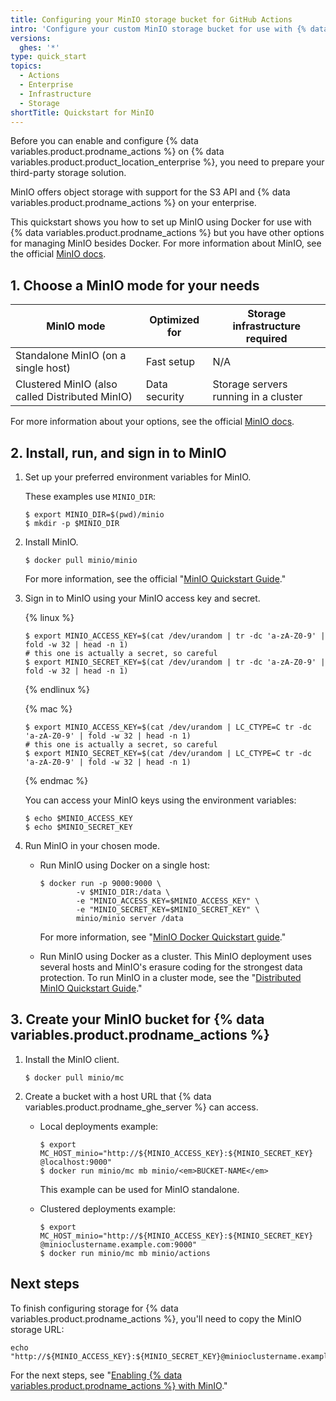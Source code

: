 ```yaml
---
title: Configuring your MinIO storage bucket for GitHub Actions
intro: 'Configure your custom MinIO storage bucket for use with {% data variables.product.prodname_actions %}.'
versions:
  ghes: '*'
type: quick_start
topics:
  - Actions
  - Enterprise
  - Infrastructure
  - Storage
shortTitle: Quickstart for MinIO
---
```


Before you can enable and configure {% data variables.product.prodname_actions %} on {% data variables.product.product_location_enterprise %}, you need to prepare your third-party storage solution.

MinIO offers object storage with support for the S3 API and {% data variables.product.prodname_actions %} on your enterprise.

This quickstart shows you how to set up MinIO using Docker for use with {% data variables.product.prodname_actions %} but you have other options for managing MinIO besides Docker. For more information about MinIO, see the official [MinIO docs](https://docs.min.io/).

## 1. Choose a MinIO mode for your needs

| MinIO mode | Optimized for | Storage infrastructure required |
|----|----|----|
| Standalone MinIO (on a single host) | Fast setup |  N/A |
| Clustered MinIO (also called Distributed MinIO)|  Data security | Storage servers running in a cluster |

For more information about your options, see the official [MinIO docs](https://docs.min.io/).

## 2. Install, run, and sign in to MinIO

1. Set up your preferred environment variables for MinIO.

    These examples use `MINIO_DIR`:
    ```shell
    $ export MINIO_DIR=$(pwd)/minio
    $ mkdir -p $MINIO_DIR
    ```

2. Install MinIO.

    ```shell
    $ docker pull minio/minio
    ```
    For more information, see the official "[MinIO Quickstart Guide](https://docs.min.io/docs/minio-quickstart-guide)."

3. Sign in to MinIO using your MinIO access key and secret.

    {% linux %}
    ```shell
    $ export MINIO_ACCESS_KEY=$(cat /dev/urandom | tr -dc 'a-zA-Z0-9' | fold -w 32 | head -n 1)
    # this one is actually a secret, so careful
    $ export MINIO_SECRET_KEY=$(cat /dev/urandom | tr -dc 'a-zA-Z0-9' | fold -w 32 | head -n 1)
    ```
    {% endlinux %}

    {% mac %}
    ```shell
    $ export MINIO_ACCESS_KEY=$(cat /dev/urandom | LC_CTYPE=C tr -dc 'a-zA-Z0-9' | fold -w 32 | head -n 1)
    # this one is actually a secret, so careful
    $ export MINIO_SECRET_KEY=$(cat /dev/urandom | LC_CTYPE=C tr -dc 'a-zA-Z0-9' | fold -w 32 | head -n 1)
    ```
    {% endmac %}

    You can access your MinIO keys using the environment variables:

    ```shell
    $ echo $MINIO_ACCESS_KEY
    $ echo $MINIO_SECRET_KEY
    ```

4. Run MinIO in your chosen mode.

   * Run MinIO using Docker on a single host:

     ```shell
     $ docker run -p 9000:9000 \
             -v $MINIO_DIR:/data \
             -e "MINIO_ACCESS_KEY=$MINIO_ACCESS_KEY" \
             -e "MINIO_SECRET_KEY=$MINIO_SECRET_KEY" \
             minio/minio server /data
     ```

     For more information, see "[MinIO Docker Quickstart guide](https://docs.min.io/docs/minio-docker-quickstart-guide.html)."

   * Run MinIO using Docker as a cluster. This MinIO deployment uses several hosts and MinIO's erasure coding for the strongest data protection. To run MinIO in a cluster mode, see the "[Distributed MinIO Quickstart Guide](https://docs.min.io/docs/distributed-minio-quickstart-guide.html)."

## 3. Create your MinIO bucket for {% data variables.product.prodname_actions %}

1. Install the MinIO client.  

    ```shell
    $ docker pull minio/mc
    ```

2. Create a bucket with a host URL that {% data variables.product.prodname_ghe_server %} can access.

   * Local deployments example:

     ```shell
     $ export MC_HOST_minio="http://${MINIO_ACCESS_KEY}:${MINIO_SECRET_KEY} @localhost:9000"
     $ docker run minio/mc mb minio/<em>BUCKET-NAME</em>
     ```

     This example can be used for MinIO standalone.

   * Clustered deployments example:

     ```shell
     $ export MC_HOST_minio="http://${MINIO_ACCESS_KEY}:${MINIO_SECRET_KEY} @minioclustername.example.com:9000"
     $ docker run minio/mc mb minio/actions
     ```

## Next steps

To finish configuring storage for {% data variables.product.prodname_actions %}, you'll need to copy the MinIO storage URL:

  ```
  echo "http://${MINIO_ACCESS_KEY}:${MINIO_SECRET_KEY}@minioclustername.example.com:9000"
  ```

For the next steps, see "[Enabling {% data variables.product.prodname_actions %} with  MinIO](/admin/github-actions/enabling-github-actions-for-github-enterprise-server/enabling-github-actions-with-minio-storage)."
